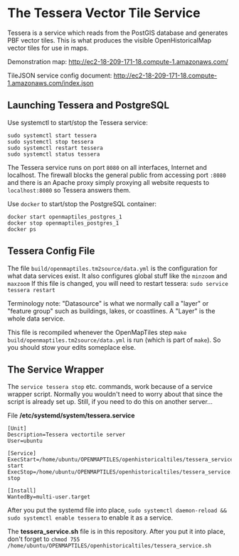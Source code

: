 # The Tessera Vector Tile Service

Tessera is a service which reads from the PostGIS database and generates PBF vector tiles. This is what produces the visible OpenHistoricalMap vector tiles for use in maps.

Demonstration map:
http://ec2-18-209-171-18.compute-1.amazonaws.com/

TileJSON service config document:
http://ec2-18-209-171-18.compute-1.amazonaws.com/index.json


## Launching Tessera and PostgreSQL

Use systemctl to start/stop the Tessera service:
```
sudo systemctl start tessera
sudo systemctl stop tessera
sudo systemctl restart tessera
sudo systemctl status tessera
```

The Tessera service runs on port `8080` on all interfaces, Internet and localhost. The firewall blocks the general public from accessing port `:8080` and there is an Apache proxy simply proxying all website requests to `localhost:8080` so Tessera answers them.

Use `docker` to start/stop the PostgreSQL container:
```
docker start openmaptiles_postgres_1
docker stop openmaptiles_postgres_1
docker ps
```



## Tessera Config File

The file `build/openmaptiles.tm2source/data.yml` is the configuration for what data services exist. It also configures global stuff like the `minzoom` and `maxzoom` If this file is changed, you will need to restart tessera: `sudo service tessera restart`

Terminology note: "Datasource" is what we normally call a "layer" or "feature group" such as buildings, lakes, or coastlines. A "Layer" is the whole data service.

This file is recompiled whenever the OpenMapTiles step `make build/openmaptiles.tm2source/data.yml` is run (which is part of `make`). So you should stow your edits someplace else.


## The Service Wrapper

The `service tessera stop` etc. commands, work because of a service wrapper script. Normally you wouldn't need to worry about that since the script is already set up. Still, if you need to do this on another server...

File **/etc/systemd/system/tessera.service**
```
[Unit]
Description=Tessera vectortile server
User=ubuntu

[Service]
ExecStart=/home/ubuntu/OPENMAPTILES/openhistoricaltiles/tessera_service.sh start
ExecStop=/home/ubuntu/OPENMAPTILES/openhistoricaltiles/tessera_service.sh stop

[Install]
WantedBy=multi-user.target
```

After you put the systemd file into place, `sudo systemctl daemon-reload && sudo systemctl enable tessera` to enable it as a service.

The **tessera_service.sh** file is in this repository. After you put it into place, don't forget to `chmod 755 /home/ubuntu/OPENMAPTILES/openhistoricaltiles/tessera_service.sh`
